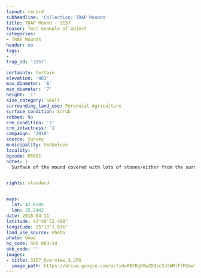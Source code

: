 ```yaml
---
layout: record
subheadline: 'Collection: TRAP Mounds'
title: TRAP Mound - 3157
teaser: Test example of object
categories:
- TRAP Mounds
header: no
tags:
- ''
trap_id: '3157'

certainty: Certain
elevation: '483'
max_diameter: '8'
min_diameter: '7'
height: '1'
size_category: Small
surrounding_land_use: Perennial Agriculture
surface_condition: Scrub
robbed: No
crm_condition: '3'
crm_intactness: '1'
campaign: '2010'
source: Survey
municipality: Skobelevo
locality: ''
bgcode: DS001
notes: |-
  Surface of the mound covered with lots of stones/either from the surrounding pasture or from the mound.


rights: standard


maps:
  lat: 42.6285
  lon: 25.2442
date: 2018-04-11
latitude: 42°40'52.408"
longitude: 25°13'1.816"
land_use_source: Photo
photo: Good
bg_code: Skb 003-24
akb_code: ''
images:
- title: 3157_Overview_S.JPG
  image_path: https://drive.google.com/uc?id=0B3Rg88wZDQscS3lWMlFlM1hwYXM
---
```

